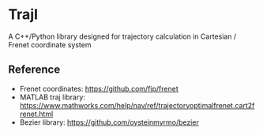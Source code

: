 # TrajI
A C++/Python library designed for trajectory calculation in Cartesian / Frenet coordinate system

## Reference

- Frenet coordinates: https://github.com/fjp/frenet
- MATLAB traj library: https://www.mathworks.com/help/nav/ref/trajectoryoptimalfrenet.cart2frenet.html
- Bezier library: https://github.com/oysteinmyrmo/bezier
